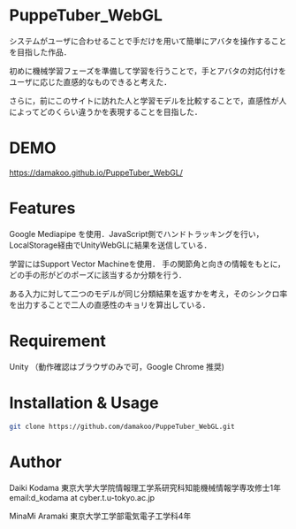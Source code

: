 # PuppeTuber_WebGL
システムがユーザに合わせることで手だけを用いて簡単にアバタを操作することを目指した作品．

初めに機械学習フェーズを準備して学習を行うことで，手とアバタの対応付けをユーザに応じた直感的なものできると考えた．

さらに，前にこのサイトに訪れた人と学習モデルを比較することで，直感性が人によってどのくらい違うかを表現することを目指した．


# DEMO
https://damakoo.github.io/PuppeTuber_WebGL/


# Features

Google Mediapipe を使用．JavaScript側でハンドトラッキングを行い，LocalStorage経由でUnityWebGLに結果を送信している．

学習にはSupport Vector Machineを使用．
手の関節角と向きの情報をもとに，どの手の形がどのポーズに該当するか分類を行う．

ある入力に対して二つのモデルが同じ分類結果を返すかを考え，そのシンクロ率を出力することで二人の直感性のキョリを算出している．

# Requirement

Unity
（動作確認はブラウザのみで可，Google Chrome 推奨)

# Installation & Usage

```bash
git clone https://github.com/damakoo/PuppeTuber_WebGL.git
```

# Author
Daiki Kodama
東京大学大学院情報理工学系研究科知能機械情報学専攻修士1年
email:d_kodama at cyber.t.u-tokyo.ac.jp

MinaMi Aramaki
東京大学工学部電気電子工学科4年